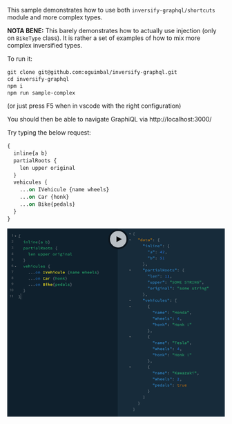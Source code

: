 This sample demonstrates how to use both `inversify-graphql/shortcuts` module and more complex types.

**NOTA BENE:** This barely demonstrates how to actually use injection (only on `BikeType` class). It is rather a set of examples of how to mix more complex inversified types.

To run it:

```
git clone git@github.com:oguimbal/inversify-graphql.git
cd inversify-graphql
npm i
npm run sample-complex
```

(or just press F5 when in vscode with the right configuration)

You should then be able to navigate GraphiQL via http://localhost:3000/

Try typing the below request:

```graphql
{
  inline{a b}
  partialRoots {
    len upper original
  }
  vehicules {
    ...on IVehicule {name wheels}
    ...on Car {honk}
    ...on Bike{pedals}
  }
}
```


![alt text](screenshot.png)